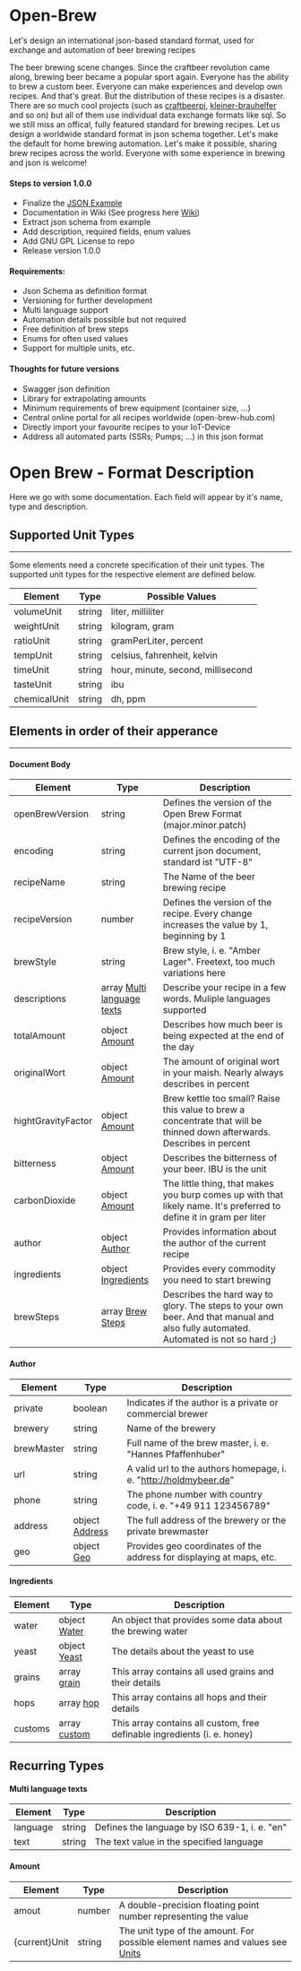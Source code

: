 # Open-Brew
Let's design an international json-based standard format, used for exchange and automation of beer brewing recipes

The beer brewing scene changes. Since the craftbeer revolution came along, brewing beer became a popular sport again. Everyone has the ability to brew a custom beer. Everyone can make experiences and develop own recipes. And that's great. But the distribution of these recipes is a disaster. There are so much cool projects (such as [craftbeerpi](https://github.com/Manuel83/craftbeerpi "Goto craftbeerpi"), [kleiner-brauhelfer](https://github.com/Gremmel/kleiner-brauhelfer "Goto kleiner-brauhelfer") and so on) but all of them use individual data exchange formats like sql. So we still miss an offical, fully featured standard for brewing recipes. Let us design a worldwide standard format in json schema together. Let's make the default for home brewing automation. Let's make it possible, sharing brew recipes across the world. Everyone with some experience in brewing and json is welcome! 

#### Steps to version 1.0.0
- Finalize the [JSON Example](/v1.0.0/open-brew-1-0-0.example.json "JSON Example for Open Brew Version 1.0.0")
- Documentation in Wiki (See progress here [Wiki](https://github.com/SeeSharp7/Open-Brew/wiki))
- Extract json schema from example
- Add description, required fields, enum values
- Add GNU GPL License to repo
- Release version 1.0.0

#### Requirements:
- Json Schema as definition format
- Versioning for further development
- Multi language support
- Automation details possible but not required
- Free definition of brew steps
- Enums for often used values
- Support for multiple units, etc.

#### Thoughts for future versions
- Swagger json definition
- Library for extrapolating amounts
- Minimum requirements of brew equipment (container size, ...)
- Central online portal for all recipes worldwide (open-brew-hub.com)
- Directly import your favourite recipes to your IoT-Device
- Address all automated parts (SSRs; Pumps; ...) in this json format  

# Open Brew - Format Description  
Here we go with some documentation. Each field will appear by it's name, type and description.

## Supported Unit Types
***
Some elements need a concrete specification of their unit types. The supported unit types for the respective element are  defined below.  

| Element    | Type   | Possible Values                   |
|------------|--------|-----------------------------------|
| volumeUnit | string | liter, milliliter                 |
| weightUnit | string | kilogram, gram                    |
| ratioUnit  | string | gramPerLiter, percent             |
| tempUnit   | string | celsius, fahrenheit, kelvin       |
| timeUnit   | string | hour, minute, second, millisecond |
| tasteUnit  | string | ibu                               |
| chemicalUnit| string | dh, ppm                           |

## Elements in order of their apperance
***
#### Document Body  
| Element            | Type                                                  | Description                                                                                                                        |
|--------------------|-------------------------------------------------------|------------------------------------------------------------------------------------------------------------------------------------|
| openBrewVersion    | string                                                | Defines the version of the Open Brew Format (major.minor.patch)                                                                    |
| encoding           | string                                                | Defines the encoding of the current json document, standard ist "UTF-8"                                                            |
| recipeName         | string                                                | The Name of the beer brewing recipe                                                                                                |
| recipeVersion      | number                                                | Defines the version of the recipe. Every change increases the value by 1, beginning by 1                                           |
| brewStyle          | string                                                | Brew style, i. e. "Amber Lager". Freetext, too much variations here                                                                |
| descriptions       | array  [Multi language texts](#multi-language-texts)  | Describe your recipe in a few words. Muliple languages supported                                                                   |
| totalAmount        | object [Amount](#amount)                              | Describes how much beer is being expected at the end of the day                                                                    |
| originalWort       | object [Amount](#amount)                              | The amount of original wort in your maish. Nearly always describes in percent                                                      |
| hightGravityFactor | object [Amount](#amount)                              | Brew kettle too small? Raise this value to brew a concentrate that will be thinned down afterwards. Describes in percent           |
| bitterness         | object [Amount](#amount)                              | Describes the bitterness of your beer. IBU is the unit                                                                             |
| carbonDioxide      | object [Amount](#amount)                              | The little thing, that makes you burp comes up with that likely name. It's preferred to define it in gram per liter                |
| author             | object [Author](#author)                              | Provides information about the author of the current recipe                                                                        |
| ingredients        | object [Ingredients](#ingredients)                    | Provides every commodity you need to start brewing                                                                                 |
| brewSteps          | array  [Brew Steps](#brew-steps)                      | Describes the hard way to glory. The steps to your own beer. And that manual and also fully automated. Automated is not so hard ;) |

#### Author
| Element    | Type                         | Description                                                          |
|------------|------------------------------|----------------------------------------------------------------------|
| private    | boolean                      | Indicates if the author is a private or commercial brewer            |
| brewery    | string                       | Name of the brewery                                                  |
| brewMaster | string                       | Full name of the brew master, i. e. "Hannes Pfaffenhuber"            |
| url        | string                       | A valid url to the authors homepage, i. e. "http://holdmybeer.de"    |
| phone      | string                       | The phone number with country code, i. e. "+49 911 123456789"        |
| address    | object [Address](#address)   | The full address of the brewery or the private brewmaster            |
| geo        | object [Geo](#geo)           | Provides geo coordinates of the address for displaying at maps, etc. |

#### Ingredients
| Element | Type                     | Description                                                              |
|---------|--------------------------|--------------------------------------------------------------------------|
| water   | object [Water](#water)   | An object that provides some data about the brewing water                |
| yeast   | object [Yeast](#yeast)   | The details about the yeast to use                                       |
| grains  | array  [grain](#grain)   | This array contains all used grains and their details                    |
| hops    | array  [hop](#hop)       | This array contains all hops and their details                           |
| customs | array  [custom](#custom) | This array contains all custom, free definable ingredients (i. e. honey) |

## Recurring Types

#### Multi language texts
| Element  | Type   | Description                                   |
|----------|--------|-----------------------------------------------|
| language | string | Defines the language by ISO 639-1, i. e. "en" |
| text     | string | The text value in the specified language      |

#### Amount
| Element       | Type   | Description                                                                                            |
|---------------|--------|--------------------------------------------------------------------------------------------------------|
| amout         | number | A double-precision floating point number representing the value                                        |
| {current}Unit | string | The unit type of the amount. For possible element names and  values see [Units](#supported-unit-types) |